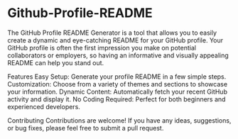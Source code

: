 # Github-Profile-README
The GitHub Profile README Generator is a tool that allows you to easily create a dynamic and eye-catching README for your GitHub profile. Your GitHub profile is often the first impression you make on potential collaborators or employers, so having an informative and visually appealing README can help you stand out.

Features
Easy Setup: Generate your profile README in a few simple steps.
Customization: Choose from a variety of themes and sections to showcase your information.
Dynamic Content: Automatically fetch your recent GitHub activity and display it.
No Coding Required: Perfect for both beginners and experienced developers.

Contributing
Contributions are welcome! If you have any ideas, suggestions, or bug fixes, please feel free to submit a pull request. 
